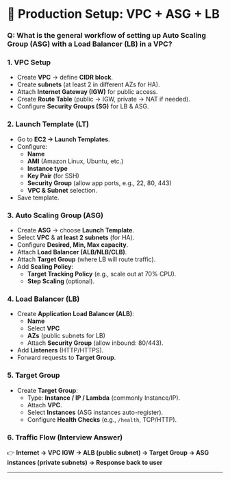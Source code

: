 # 🚀 Production Setup: VPC + ASG + LB
### Q: What is the general workflow of setting up Auto Scaling Group (ASG) with a Load Balancer (LB) in a VPC?
### 1. **VPC Setup**
* Create **VPC** → define **CIDR block**.
* Create **subnets** (at least 2 in different AZs for HA).
* Attach **Internet Gateway (IGW)** for public access.
* Create **Route Table** (public → IGW, private → NAT if needed).
* Configure **Security Groups (SG)** for LB & ASG.
### 2. **Launch Template (LT)**
* Go to **EC2 → Launch Templates**.
* Configure:
  * **Name**
  * **AMI** (Amazon Linux, Ubuntu, etc.)
  * **Instance type**
  * **Key Pair** (for SSH)
  * **Security Group** (allow app ports, e.g., 22, 80, 443)
  * **VPC & Subnet** selection.
* Save template.
### 3. **Auto Scaling Group (ASG)**
* Create **ASG** → choose **Launch Template**.
* Select **VPC** & **at least 2 subnets** (for HA).
* Configure **Desired, Min, Max capacity**.
* Attach **Load Balancer (ALB/NLB/CLB)**.
* Attach **Target Group** (where LB will route traffic).
* Add **Scaling Policy**:
  * **Target Tracking Policy** (e.g., scale out at 70% CPU).
  * **Step Scaling** (optional).
### 4. **Load Balancer (LB)**
* Create **Application Load Balancer (ALB)**:
  * **Name**
  * Select **VPC**
  * **AZs** (public subnets for LB)
  * Attach **Security Group** (allow inbound: 80/443).
* Add **Listeners** (HTTP/HTTPS).
* Forward requests to **Target Group**.
### 5. **Target Group**
* Create **Target Group**:
  * Type: **Instance / IP / Lambda** (commonly Instance/IP).
  * Attach **VPC**.
  * Select **Instances** (ASG instances auto-register).
  * Configure **Health Checks** (e.g., `/health`, TCP/HTTP).
### 6. **Traffic Flow (Interview Answer)**
👉 **Internet → VPC IGW → ALB (public subnet) → Target Group → ASG instances (private subnets) → Response back to user**


---
